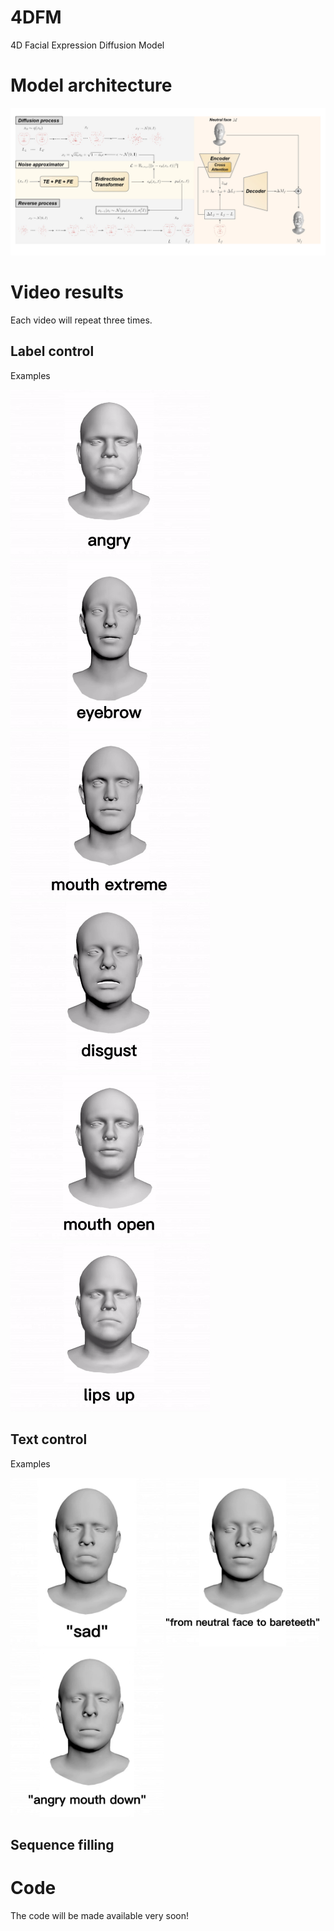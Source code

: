 # 4DFM
4D Facial Expression Diffusion Model

# Model architecture


<img  src="model.jpg"  />

# Video results
Each video will repeat three times.

## Label control

Examples


 <img src="results/angry.gif" height="270" /> <img src="results/eyebrow.gif" height="270" />  <img src="results/mouth_extreme.gif" height="270" /> <img src="results/disgust.gif" height="270" />  <img src="results/mouth_open.gif" height="270" /> <img src="results/lips_up.gif" height="270" /> 


## Text control

Examples

 <img src="results/sad_text.gif" height="270" />   <img src="results/bareteeth_text.gif" height="270" />    <img src="results/angry_mouth_down.gif" height="270" />



## Sequence filling

# Code
The code will be made available very soon!
